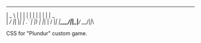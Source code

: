   ___ _   _   _ _  _ ___  _   _ ___ 
 | _ \ | | | | | \| |   \| | | | _ \
 |  _/ |_| |_| | .` | |) | |_| |   /
 |_| |____\___/|_|\_|___/ \___/|_|_\
                                    
                                       
CSS for "Plundur" custom game.
